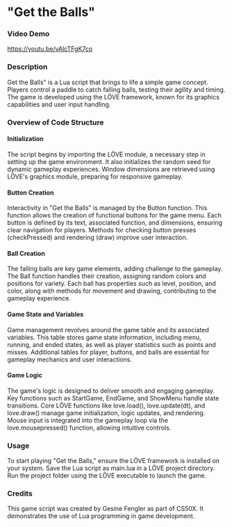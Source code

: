 #  "Get the Balls"

### Video Demo
https://youtu.be/vAIcTFgK7co

### Description
Get the Balls" is a Lua script that brings to life a simple game concept. Players control a paddle to catch falling balls, testing their agility and timing. The game is developed using the LÖVE framework, known for its graphics capabilities and user input handling.

### Overview of Code Structure
#### Initialization
The script begins by importing the LÖVE module, a necessary step in setting up the game environment. It also initializes the random seed for dynamic gameplay experiences. Window dimensions are retrieved using LÖVE's graphics module, preparing for responsive gameplay.

#### Button Creation
Interactivity in "Get the Balls" is managed by the Button function. This function allows the creation of functional buttons for the game menu. Each button is defined by its text, associated function, and dimensions, ensuring clear navigation for players. Methods for checking button presses (checkPressed) and rendering (draw) improve user interaction.

#### Ball Creation
The falling balls are key game elements, adding challenge to the gameplay. The Ball function handles their creation, assigning random colors and positions for variety. Each ball has properties such as level, position, and color, along with methods for movement and drawing, contributing to the gameplay experience.

#### Game State and Variables
Game management revolves around the game table and its associated variables. This table stores game state information, including menu, running, and ended states, as well as player statistics such as points and misses. Additional tables for player, buttons, and balls are essential for gameplay mechanics and user interactions.
#### Game Logic
The game's logic is designed to deliver smooth and engaging gameplay. Key functions such as StartGame, EndGame, and ShowMenu handle state transitions. Core LÖVE functions like love.load(), love.update(dt), and love.draw() manage game initialization, logic updates, and rendering. Mouse input is integrated into the gameplay loop via the love.mousepressed() function, allowing intuitive controls.

### Usage
To start playing "Get the Balls," ensure the LÖVE framework is installed on your system. Save the Lua script as main.lua in a LÖVE project directory. Run the project folder using the LÖVE executable to launch the game.

### Credits
This game script was created by Gesine Fengler as part of CS50X. It demonstrates the use of Lua programming in game development.

